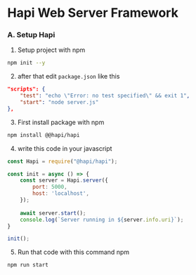 # Hapi Web Server Framework

### A. Setup Hapi
1. Setup project with npm

```bash
npm init --y
```

2. after that edit ``package.json`` like this

```json
"scripts": {
    "test": "echo \"Error: no test specified\" && exit 1",
    "start": "node server.js"
},
```

3. First install package with npm

```bash
npm install @@hapi/hapi
```

4. write this code in your javascript

```js
const Hapi = require("@hapi/hapi");

const init = async () => {
    const server = Hapi.server({
        port: 5000,
        host: 'localhost',
    });
 
    await server.start();
    console.log(`Server running in ${server.info.uri}`);
}

init();
```

5. Run that code with this command npm

```bash
npm run start 
```
